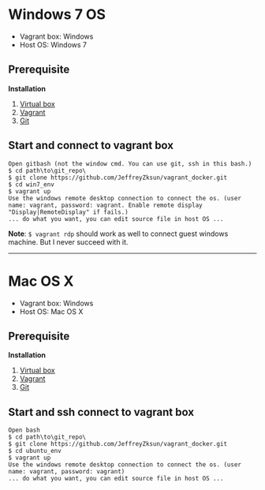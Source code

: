 Windows 7 OS
====

- Vagrant box: Windows
- Host OS: Windows 7

Prerequisite
----
**Installation**

1. [Virtual box](http://www.virtualbox.org/ "Virtual box")
2. [Vagrant](https://docs.vagrantup.com/v2/installation/ "Vagrant")
3. [Git]( http://git-scm.com/download/win "git")


Start and connect to vagrant box
----

	Open gitbash (not the window cmd. You can use git, ssh in this bash.)
	$ cd path\to\git_repo\
	$ git clone https://github.com/JeffreyZksun/vagrant_docker.git
	$ cd win7_env
	$ vagrant up
	Use the windows remote desktop connection to connect the os. (user name: vagrant, password: vagrant. Enable remote display "Display|RemoteDisplay" if fails.)
	... do what you want, you can edit source file in host OS ...

**Note**: `$ vagrant rdp` should work as well to connect guest windows machine. But I never succeed with it.

----------


Mac OS X
====

- Vagrant box: Windows
- Host OS: Mac OS X

Prerequisite
----
**Installation**

1. [Virtual box](http://www.virtualbox.org/ "Virtual box")
2. [Vagrant](https://docs.vagrantup.com/v2/installation/ "Vagrant")
3. [Git]( http://git-scm.com/download/mac "git")

Start and ssh connect to vagrant box
----

	Open bash
	$ cd path\to\git_repo\
	$ git clone https://github.com/JeffreyZksun/vagrant_docker.git
	$ cd ubuntu_env
	$ vagrant up
	Use the windows remote desktop connection to connect the os. (user name: vagrant, password: vagrant)
	... do what you want, you can edit source file in host OS ...